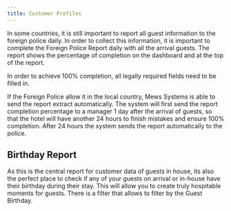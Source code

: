 ```yaml
---
title: Customer Profiles
---
```


In some countries, it is still important to report all guest information to the foreign police daily. In order to collect this information, it is important to complete the Foreign Police Report daily with all the arrival guests. The report shows the percentage of completion on the dashboard and at the top of the report.

In order to achieve 100% completion, all legally required fields need to be filled in.


If the Foreign Police allow it in the local country, Mews Systems is able to send the report extract automatically. The system will first send the report completion percentage to a manager 1 day after the arrival of guests, so that the hotel will have another 24 hours to finish mistakes and ensure 100% completion. After 24 hours the system sends the report automatically to the police.

## Birthday Report

As this is the central report for customer data of guests in house, its also the perfect place to check if any of your guests on arrival or in-house have their birthday during their stay. This will allow you to create truly hospitable moments for guests. There is a filter that allows to filter by the Guest Birthday.
